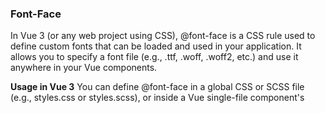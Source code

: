 ### Font-Face

In Vue 3 (or any web project using CSS), @font-face is a CSS rule used to define custom fonts that can be loaded and used in your application. It allows you to specify a font file (e.g., .ttf, .woff, .woff2, etc.) 
and use it anywhere in your Vue components.

**Usage in Vue 3**
You can define @font-face in a global CSS or SCSS file (e.g., styles.css or styles.scss), or inside a Vue single-file component's <style> section.

**Example: Using @font-face in a Global CSS File**

Create or update your global style.css file:

``` js
@font-face {
  font-family: 'CustomFont';
  src: url('@/assets/fonts/CustomFont.woff2') format('woff2'),
       url('@/assets/fonts/CustomFont.woff') format('woff');
  font-weight: normal;
  font-style: normal;
}

body {
  font-family: 'CustomFont', sans-serif;
}
```


**Example: Using @font-face Inside a Vue Component**

If you want to define the font only in a specific component:

``` js
<template>
  <div class="custom-text">Hello, Vue 3!</div>
</template>

<style scoped>
@font-face {
  font-family: 'CustomFont';
  src: url('@/assets/fonts/CustomFont.woff2') format('woff2');
}

.custom-text {
  font-family: 'CustomFont', sans-serif;
}
</style>



```
